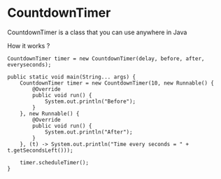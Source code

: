 # CountdownTimer
CountdownTimer is a class that you can use anywhere in Java

How it works ?
  
  	CountdownTimer timer = new CountdownTimer(delay, before, after, everyseconds);
  
  	public static void main(String... args) {
		CountdownTimer timer = new CountdownTimer(10, new Runnable() {
			@Override
			public void run() {
				System.out.println("Before");
			}
		}, new Runnable() {
			@Override
			public void run() {
				System.out.println("After");
			}
		}, (t) -> System.out.println("Time every seconds = " + t.getSecondsLeft()));
		
		timer.scheduleTimer();
	}
  
  

